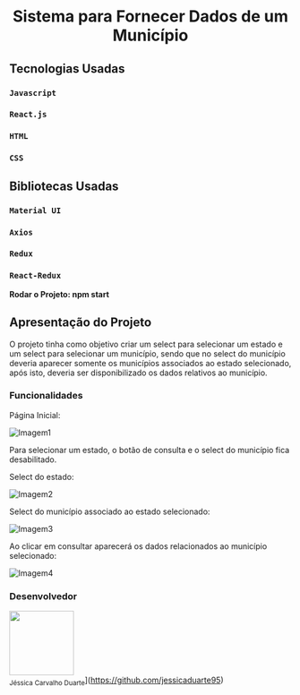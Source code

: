 <h1 align="center"> Sistema para Fornecer Dados de um Município </h1>

## Tecnologias Usadas


### `Javascript`

### `React.js`

### `HTML`

### `CSS`


## Bibliotecas Usadas


### `Material UI`

### `Axios`

### `Redux`

### `React-Redux`

**Rodar o Projeto: npm start**


## Apresentação do Projeto

O projeto tinha como objetivo criar um select para selecionar um estado e um select para selecionar um município, sendo que no select do município deveria aparecer  somente os municípios associados ao estado selecionado, após isto, deveria ser disponibilizado os dados relativos ao município.


### Funcionalidades

Página Inicial:

![Imagem1](https://user-images.githubusercontent.com/87327538/207986439-5373901e-8bc6-4215-8c71-acc665b32069.PNG)

Para selecionar um estado, o botão de consulta e o select do município fica desabilitado.

Select do estado:

![Imagem2](https://user-images.githubusercontent.com/87327538/207986635-6834b72c-9178-45eb-9069-c01839693195.png)

Select do município associado ao estado selecionado:

![Imagem3](https://user-images.githubusercontent.com/87327538/207986748-628da7b8-d2a7-4c0d-8d29-29a37004a36f.png)

Ao clicar em consultar aparecerá os dados relacionados ao município selecionado:

![Imagem4](https://user-images.githubusercontent.com/87327538/207986855-9a1fc8dd-2931-484c-a188-2f6d52026bec.PNG)

### Desenvolvedor

<img src="https://avatars.githubusercontent.com/u/37356058?v=4" width=115><br><sub>Jéssica Carvalho Duarte</sub>](https://github.com/jessicaduarte95)
